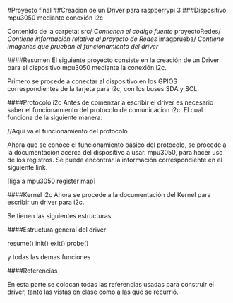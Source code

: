 #Proyecto final 
##Creacion de un Driver para raspberrypi 3
###Dispositivo mpu3050 mediante conexión i2c

Contenido de la carpeta:
	src/ 		*Contienen el codigo fuente*
        proyectoRedes/ 	*Contiene información relativa al proyecto de Redes*
	imagprueba/ 	*Contiene imagenes que prueban el funcionamiento del driver*



####Resumen
El siguiente proyecto consiste en la creación de un Driver para el dispositivo mpu3050
mediante la conexión i2c.

Primero se procede a conectar al dispositivo en los GPIOS correspondientes de la 
tarjeta para i2c, con los buses SDA y SCL.

####Protocolo i2c
Antes de comenzar a escribir el driver es necesario saber el funcionamiento del protocolo de comunicacion
i2c. El cual funciona de la siguiente manera:

//Aqui va el funcionamiento del protocolo

Ahora que se conoce el funcionamiento básico del protocolo, se procede a la documentación acerca del 
dispositivo a usar. mpu3050, para hacer uso de los registros. Se puede encontrar la información correspondiente en el siguiente link.

[liga a mpu3050 register map]

####Kernel i2c
Ahora se procede a la documentación del Kernel para escribir un driver para i2c.

Se tienen las siguientes estructuras. 

####Estructura general del driver

resume()
init()
exit()
probe()

y todas las demas funciones

####Referencias

En esta parte se colocan todas las referencias usadas para construir el driver, tanto las vistas en clase como a las que se recurrió.
